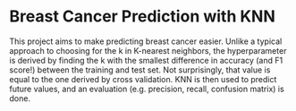 # Breast Cancer Prediction with KNN

This project aims to make predicting breast cancer easier. Unlike a typical approach to choosing for the k in K-nearest neighbors, the hyperparameter is derived by finding the k with the smallest difference in accuracy (and F1 score!) between the training and test set. Not surprisingly, that value is equal to the one derived by cross validation. KNN is then used to predict future values, and an evaluation (e.g. precision, recall, confusion matrix) is done.